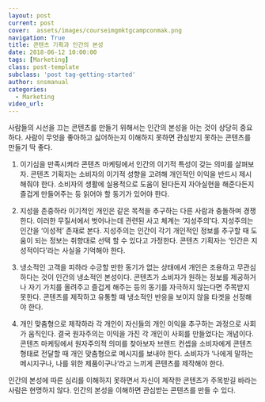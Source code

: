 ```yaml
---
layout: post
current: post
cover:  assets/images/courseimgmktgcampconmak.png
navigation: True
title: 콘텐츠 기획과 인간의 본성
date: 2018-06-12 10:00:00
tags: [Marketing]
class: post-template
subclass: 'post tag-getting-started'
author: snsmanual
categories:
  - Marketing
video_url: 
---
```


사람들의 시선을 끄는 콘텐츠를 만들기 위해서는 인간의 본성을 아는 것이 상당히 중요하다.
사람이 무엇을 좋아하고 싫어하는지 이해하지 못하면 관심받지 못하는 콘텐츠를 만들기 딱 좋다.

1. 이기심을 만족시켜라
콘텐츠 마케팅에서 인간의 이기적 특성이 갖는 의미를 살펴보자.
콘텐츠 기획자는 소비자의 이기적 성향을 고려해 개인적인 이익을 반드시 제시해줘야 한다.
소비자의 생활에 실용적으로 도움이 된다든지 자아실현을 해준다든지 즐겁게 만들어주는 등 읽어야 할 동기가 있어야 한다.

2. 지성을 존중하라
이기적인 개인은 같은 목적을 추구하는 다른 사람과 충돌하며 경쟁한다. 이러한 무질서에서 벗어나는데 관련된 사고 체계는 ‘지성주의’다.
지성주의는 인간을 ‘이성적’ 존재로 본다.
지성주의는 인간이 각기 개인적인 정보를 추구할 때 도움이 되는 정보는 취향대로 선택 할 수 있다고 가정한다.
콘텐츠 기획자는 ‘인간은 지성적이다’라는 사실을 기억해야 한다.

3. 냉소적인 고객을 피하라
수긍할 만한 동기가 없는 상태에서 개인은 조용하고 무관심하다는 것이 인간의 냉소적인 본성이다.
콘텐츠가 소비자가 원하는 정보를 제공하거나 자기 가치를 올려주고 즐겁게 해주는 등의 동기를 자극하지 않는다면 주목받지 못한다.
콘텐츠를 제작하고 유통할 때 냉소적인 반응을 보이지 않을 타겟을 선정해야 한다.

4. 개인 맞춤형으로 제작하라
각 개인이 자신들의 개인 이익을 추구하는 과정으로 사회가 움직인다.
결국 원자주의는 이익을 가진 각 개인이 사회를 만들었다는 개념이다.
콘텐츠 마케팅에서 원자주의적 의미를 찾아보자
브랜드 컨셉을 소비자에게 콘텐츠 형태로 전달할 때 개인 맞춤형으로 메시지를 보내야 한다.
소비자가 ‘나에게 말하는 메시지구나, 나를 위한 제품이구나’라고 느끼게 콘텐츠를 제작해야 한다.

인간의 본성에 따른 심리를 이해하지 못하면서 자신이 제작한 콘텐츠가 주목받길 바라는 사람은 현명하지 않다.
인간의 본성을 이해하면 관심받는 콘텐츠를 만들 수 있다.